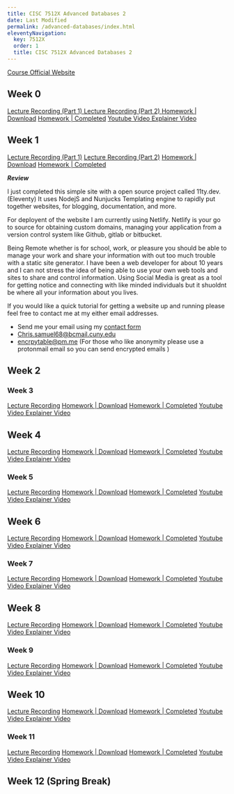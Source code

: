 ```yaml
---
title: CISC 7512X Advanced Databases 2
date: Last Modified 
permalink: /advanced-databases/index.html
eleventyNavigation:
  key: 7512X
  order: 1
  title: CISC 7512X Advanced Databases 2
---
```


[Course Official Website](http://theparticle.com/cs/bc/dbsys/index.html)

## Week 0

[Lecture Recording (Part 1) ](https://youtu.be/BL4XaR785_s) 
[Lecture Recording (Part 2) ](https://youtu.be/BL4XaR785_s) 
[Homework | Download](http://theparticle.com/cs/bc/dbsys/homeworks.htmlhttp://theparticle.com/cs/bc/dbsys/homeworks.html)
[Homework | Completed]()
[Youtube Video Explainer Video]()

## Week 1

[Lecture Recording (Part 1)](https://youtu.be/djY42rDKM-M)
[Lecture Recording (Part 2)](https://youtu.be/aTw8r6ZL89g)
[Homework | Download](http://theparticle.com/cs/bc/dbsys/homeworks.html)
[Homework | Completed]()

***Review***

I just completed this simple site with a open source project 
called 11ty.dev. (Eleventy) It uses NodejS and Nunjucks Templating engine to rapidly put together websites, for blogging, documentation, and more. 

For deployent of the website I am currently using Netlify. Netlify is your go to source for obtaining custom domains, managing your application from a version control system like Github, gitlab or bitbucket.

 Being Remote whether is for school, work, or pleasure you should be able to manage your work and share your information with out too much trouble with a static site generator. I have been a web developer for about 10 years and I can not stress the idea of being able to use your own web tools and sites to share and control information. Using Social Media is great as a tool for getting notice and connecting with like minded individuals but it shuoldnt be where all your information about you lives.

 If you would like a quick tutorial for getting a website up and running please feel free to contact me at  my either email addresses.

- Send me your email using my [contact form](/contact/) 
- Chris.samuel68@bcmail.cuny.edu 
- encrpytable@pm.me (For those who like anonymity please use a protonmail email so you can send encrypted emails ) 




## Week 2



### Week  3 
[Lecture Recording](https://youtu.be/cRM6CCJv_Nw)
[Homework | Download](http://theparticle.com/cs/bc/dbsys/homeworks.html)
[Homework | Completed]()
[Youtube Video Explainer Video]()


## Week  4
[Lecture Recording]()
[Homework | Download]()
[Homework | Completed]()
[Youtube Video Explainer Video]()

### Week  5
[Lecture Recording]()
[Homework | Download]()
[Homework | Completed]()
[Youtube Video Explainer Video]()

## Week  6
[Lecture Recording]()
[Homework | Download]()
[Homework | Completed]()
[Youtube Video Explainer Video]()

### Week  7
[Lecture Recording]()
[Homework | Download]()
[Homework | Completed]()
[Youtube Video Explainer Video]()


## Week  8
[Lecture Recording]()
[Homework | Download]()
[Homework | Completed]()
[Youtube Video Explainer Video]()

### Week  9
[Lecture Recording]()
[Homework | Download]()
[Homework | Completed]()
[Youtube Video Explainer Video]()

## Week  10
[Lecture Recording]()
[Homework | Download]()
[Homework | Completed]()
[Youtube Video Explainer Video]()

### Week  11
[Lecture Recording]()
[Homework | Download]()
[Homework | Completed]()
[Youtube Video Explainer Video]()

## Week  12 (Spring Break)


